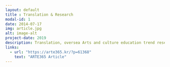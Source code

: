 ```yaml
---
layout: default
title : Translation & Research
modal-id: 1
date: 2014-07-17
img: article.jpg
alt: image-alt
project-date: 2019
description: Translation, oversea Arts and culture education trend research <br />UNESCO International Arts Education Week programs operational support
links:
  - url: "https://arte365.kr/?p=61368"
    text: "ARTE365 Article"
---
```

